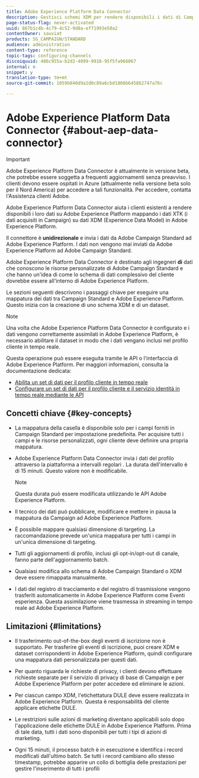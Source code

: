 ```yaml
---
title: Adobe Experience Platform Data Connector
description: Gestisci schemi XDM per rendere disponibili i dati di Campaign Standard su Adobe Experience Platform.
page-status-flag: never-activated
uuid: 867b1c4b-4c79-4c52-9d0a-ef71993e50a2
contentOwner: sauviat
products: SG_CAMPAIGN/STANDARD
audience: administration
content-type: reference
topic-tags: configuring-channels
discoiquuid: 406c955a-b2d2-4099-9918-95f5fa966067
internal: n
snippet: y
translation-type: tm+mt
source-git-commit: 1059b840d9a2d0c89a6cbd1808b645862747a76c

---
```



# Adobe Experience Platform Data Connector {#about-aep-data-connector}

>[!IMPORTANT]
>
>Adobe Experience Platform Data Connector è attualmente in versione beta, che potrebbe essere soggetta a frequenti aggiornamenti senza preavviso. I clienti devono essere ospitati in Azure (attualmente nella versione beta solo per il Nord America) per accedere a tali funzionalità. Per accedere, contatta l&#39;Assistenza clienti Adobe.

Adobe Experience Platform Data Connector aiuta i clienti esistenti a rendere disponibili i loro dati su Adobe Experience Platform mappando i dati XTK (i dati acquisiti in Campaign) su dati XDM (Experience Data Model) in Adobe Experience Platform.

Il connettore è **unidirezionale** e invia i dati da Adobe Campaign Standard ad Adobe Experience Platform. I dati non vengono mai inviati da Adobe Experience Platform ad Adobe Campaign Standard.

Adobe Experience Platform Data Connector è destinato agli ingegneri **di** dati che conoscono le risorse personalizzate di Adobe Campaign Standard e che hanno un&#39;idea di come lo schema di dati complessivo del cliente dovrebbe essere all&#39;interno di Adobe Experience Platform.

Le sezioni seguenti descrivono i passaggi chiave per eseguire una mappatura dei dati tra Campaign Standard e Adobe Experience Platform. Questo inizia con la creazione di uno schema XDM e di un dataset.

>[!NOTE]
>Una volta che Adobe Experience Platform Data Connector è configurato e i dati vengono correttamente assimilati in Adobe Experience Platform, è necessario abilitare il dataset in modo che i dati vengano inclusi nel profilo cliente in tempo reale.
>
>Questa operazione può essere eseguita tramite le API o l&#39;interfaccia di Adobe Experience Platform. Per maggiori informazioni, consulta la documentazione dedicata:
>
>* [Abilita un set di dati per il profilo cliente in tempo reale](https://www.adobe.io/apis/experienceplatform/home/tutorials/alltutorials.html#!api-specification/markdown/narrative/tutorials/data_ingestion_tutorial/data_ingestion_tutorial.md)
>* [Configurare un set di dati per il profilo cliente e il servizio identità in tempo reale mediante le API](https://www.adobe.io/apis/experienceplatform/home/tutorials/alltutorials.html#!api-specification/markdown/narrative/tutorials/unified_profile_dataset_tutorial/unified_profile_dataset_api_tutorial.md)


## Concetti chiave {#key-concepts}

* La mappatura della casella è disponibile solo per i campi forniti in Campaign Standard per impostazione predefinita. Per acquisire tutti i campi e le risorse personalizzati, ogni cliente deve definire una propria mappatura.

* Adobe Experience Platform Data Connector invia i dati del profilo attraverso la piattaforma a intervalli regolari &#x200B;. La durata dell&#39;intervallo è di 15 minuti. Questo valore non è modificabile.

   >[!NOTE]
   >
   >Questa durata può essere modificata utilizzando le API [](https://www.adobe.io/apis/experienceplatform/home/tutorials/alltutorials.html#!api-specification/markdown/narrative/tutorials/authenticate_to_acp_tutorial/authenticate_to_acp_tutorial.md)Adobe Experience Platform.

* Il tecnico dei dati può pubblicare, modificare e mettere in pausa la mappatura da Campaign ad Adobe Experience Platform.

* È possibile mappare qualsiasi dimensione di targeting. La raccomandazione prevede un&#39;unica mappatura per tutti i campi in un&#39;unica dimensione di targeting.

* Tutti gli aggiornamenti di profilo, inclusi gli opt-in/opt-out di canale, fanno parte dell&#39;aggiornamento batch.

* Qualsiasi modifica allo schema di Adobe Campaign Standard o XDM deve essere rimappata manualmente. &#x200B;

* I dati del registro di tracciamento e del registro di trasmissione vengono trasferiti automaticamente in Adobe Experience Platform come Eventi esperienza. Questa assimilazione viene trasmessa in streaming in tempo reale ad Adobe Experience Platform.

## Limitazioni {#limitations}

* Il trasferimento out-of-the-box degli eventi di iscrizione non è supportato. Per trasferire gli eventi di iscrizione, puoi creare XDM e dataset corrispondenti in Adobe Experience Platform, quindi configurare una mappatura dati personalizzata per questi dati.

* Per quanto riguarda le richieste di privacy, i clienti devono effettuare richieste separate per il servizio di privacy di base di Campaign e per Adobe Experience Platform per poter accedere ed eliminare le azioni.

* Per ciascun campo XDM, l&#39;etichettatura DULE deve essere realizzata in Adobe Experience Platform. Questa è responsabilità del cliente applicare etichette DULE.

* Le restrizioni sulle azioni di marketing diventano applicabili solo dopo l&#39;applicazione delle etichette DULE in Adobe Experience Platform. Prima di tale data, tutti i dati sono disponibili per tutti i tipi di azioni di marketing.

* Ogni 15 minuti, il processo batch è in esecuzione e identifica i record modificati dall&#39;ultimo batch. Se tutti i record cambiano allo stesso timestamp, potrebbe apparire un collo di bottiglia delle prestazioni per gestire l&#39;inserimento di tutti i profili
